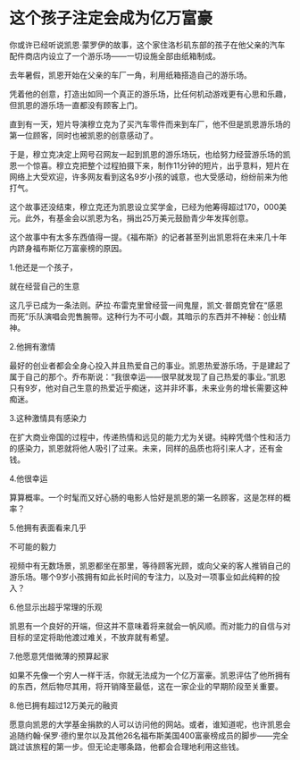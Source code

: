 # 这个孩子注定会成为亿万富豪

你或许已经听说凯恩·蒙罗伊的故事，这个家住洛杉矶东部的孩子在他父亲的汽车配件商店内设立了一个游乐场——一切设施全部由纸箱制成。

去年暑假，凯恩开始在父亲的车厂一角，利用纸箱搭造自己的游乐场。

凭着他的创意，打造出如同一个真正的游乐场，比任何机动游戏更有心思和乐趣，但凯恩的游乐场一直都没有顾客上门。

直到有一天，短片导演穆立克为了买汽车零件而来到车厂，他不但是凯恩游乐场的第一位顾客，同时也被凯恩的创意感动了。

于是，穆立克决定上网号召网友一起到凯恩的游乐场玩，也给努力经营游乐场的凯恩一个惊喜。穆立克把整个过程拍摄下来，制作11分钟的短片，出乎意料，短片在网络上大受欢迎，许多网友看到这名9岁小孩的诚意，也大受感动，纷纷前来为他打气。

这个故事还没结束，穆立克还为凯恩设立奖学金，已经为他筹得超过170，000美元。此外，有基金会以凯恩为名，捐出25万美元鼓励青少年发挥创意。

这个故事中有太多东西值得一提。《福布斯》的记者甚至列出凯恩将在未来几十年内跻身福布斯亿万富豪榜的原因。

1.他还是一个孩子，

就在经营自己的生意

这几乎已成为一条法则。萨拉·布雷克里曾经营一间鬼屋，凯文·普朗克曾在“感恩而死”乐队演唱会兜售腕带。这种行为不可小觑，其暗示的东西并不神秘：创业精神。

2.他拥有激情

最好的创业者都会全身心投入并且热爱自己的事业。凯恩热爱游乐场，于是建起了属于自己的那个。乔布斯说：“我很幸运——很早就发现了自己热爱的事业。”凯恩只有9岁，他对自己生意的热爱近乎痴迷，这并非坏事，未来业务的增长需要这种痴迷。

3.这种激情具有感染力

在扩大商业帝国的过程中，传递热情和远见的能力尤为关键。纯粹凭借个性和活力的感染力，凯恩就将他人吸引了过来。未来，同样的品质也将引来人才，还有金钱。

4.他很幸运

算算概率。一个时髦而又好心肠的电影人恰好是凯恩的第一名顾客，这是怎样的概率？

5.他拥有表面看来几乎

不可能的毅力

视频中有无数场景，凯恩都坐在那里，等待顾客光顾，或向父亲的客人推销自己的游乐场。哪个9岁小孩拥有如此长时间的专注力，以及对一项事业如此纯粹的投入？

6.他显示出超乎常理的乐观

凯恩有一个良好的开端，但这并不意味着将来就会一帆风顺。而对能力的自信与对目标的坚定将助他渡过难关，不放弃就有希望。

7.他愿意凭借微薄的预算起家

如果不先像一个穷人一样干活，你就无法成为一个亿万富豪。凯恩评估了他所拥有的东西，然后物尽其用，将开销降至最低，这在一家企业的早期阶段至关重要。

8.他已拥有超过12万美元的融资

愿意向凯恩的大学基金捐款的人可以访问他的网站。或者，谁知道呢，也许凯恩会追随约翰·保罗·德约里尔以及其他26名福布斯美国400富豪榜成员的脚步——完全跳过该旅程的第一步。但无论走哪条路，他都会合理地利用这些钱。